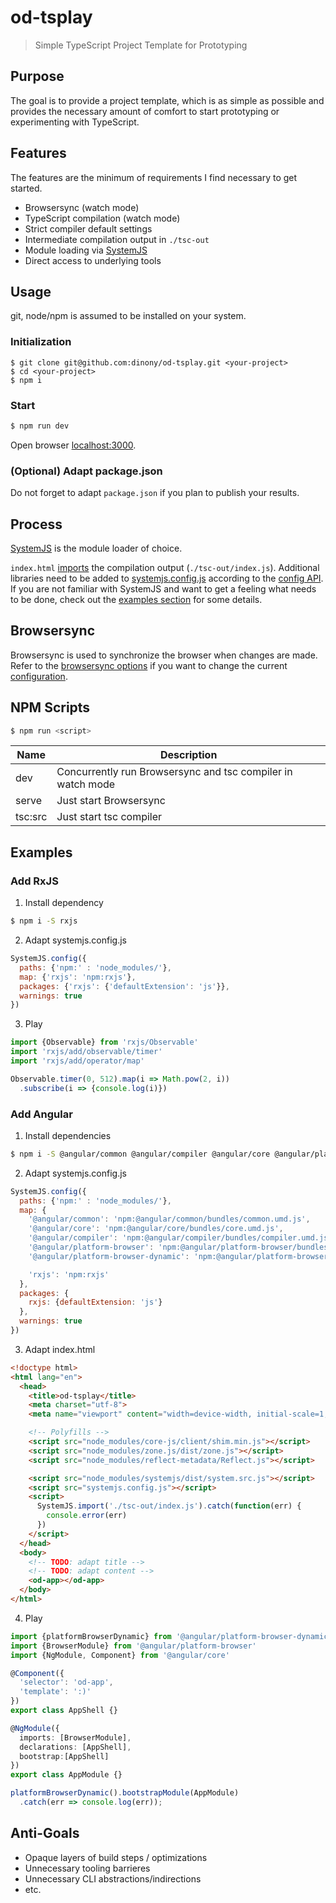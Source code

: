 # od-tsplay

> Simple TypeScript Project Template for Prototyping

## Purpose

The goal is to provide a project template, which is as simple as possible and provides the necessary amount of comfort to start prototyping or experimenting with TypeScript.

## Features

The features are the minimum of requirements I find necessary to get started.

- Browsersync (watch mode)
- TypeScript compilation (watch mode)
- Strict compiler default settings
- Intermediate compilation output in `./tsc-out`
- Module loading via [SystemJS](https://github.com/systemjs/systemjs)
- Direct access to underlying tools

## Usage

git, node/npm is assumed to be installed on your system.

### Initialization

```
$ git clone git@github.com:dinony/od-tsplay.git <your-project>
$ cd <your-project>
$ npm i
```

### Start

```bash
$ npm run dev
```
Open browser [localhost:3000](http://localhost:3000/index.html).

### (Optional) Adapt package.json

Do not forget to adapt `package.json` if you plan to publish your results.

## Process

[SystemJS](https://github.com/systemjs/systemjs) is the module loader of choice.

`index.html` [imports](https://github.com/systemjs/systemjs/blob/master/docs/system-api.md#systemjsimportmodulename--normalizedparentname---promisemodule) the compilation output (`./tsc-out/index.js`).
Additional libraries need to be added to [systemjs.config.js](https://github.com/dinony/od-tsplay/blob/master/systemjs.config.js)
according to the [config API](https://github.com/systemjs/systemjs/blob/master/docs/config-api.md). If you are not familiar with SystemJS and want to get a feeling what needs to be done, check out the [examples section](#examples) for some details.

## Browsersync

Browsersync is used to synchronize the browser when changes are made.
Refer to the [browsersync options](https://www.browsersync.io/docs/options) if you want to change the current [configuration](https://github.com/dinony/od-tsplay/blob/master/tools/browserSync.js).

## NPM Scripts

```bash
$ npm run <script>
```

| Name          | Description
|---------------|-------------------------------------------
| dev           | Concurrently run Browsersync and tsc compiler in watch mode
| serve         | Just start Browsersync
| tsc:src       | Just start tsc compiler

## Examples

### Add RxJS

1. Install dependency

```bash
$ npm i -S rxjs
```
2. Adapt systemjs.config.js

```js
SystemJS.config({
  paths: {'npm:' : 'node_modules/'},
  map: {'rxjs': 'npm:rxjs'},
  packages: {'rxjs': {'defaultExtension': 'js'}},
  warnings: true
})
```
3. Play

```typescript
import {Observable} from 'rxjs/Observable'
import 'rxjs/add/observable/timer'
import 'rxjs/add/operator/map'

Observable.timer(0, 512).map(i => Math.pow(2, i))
  .subscribe(i => {console.log(i)})
```

### Add Angular

1. Install dependencies

```bash
$ npm i -S @angular/common @angular/compiler @angular/core @angular/platform-browser @angular/platform-browser-dynamic core-js reflect-metadata rxjs zone.js
```

2. Adapt systemjs.config.js

```javascript
SystemJS.config({
  paths: {'npm:' : 'node_modules/'},
  map: {
    '@angular/common': 'npm:@angular/common/bundles/common.umd.js',
    '@angular/core': 'npm:@angular/core/bundles/core.umd.js',
    '@angular/compiler': 'npm:@angular/compiler/bundles/compiler.umd.js',
    '@angular/platform-browser': 'npm:@angular/platform-browser/bundles/platform-browser.umd.js',
    '@angular/platform-browser-dynamic': 'npm:@angular/platform-browser-dynamic/bundles/platform-browser-dynamic.umd.js',

    'rxjs': 'npm:rxjs'
  },
  packages: {
    rxjs: {defaultExtension: 'js'}
  },
  warnings: true
})
```

3. Adapt index.html

```html
<!doctype html>
<html lang="en">
  <head>
    <title>od-tsplay</title>
    <meta charset="utf-8">
    <meta name="viewport" content="width=device-width, initial-scale=1, shrink-to-fit=no">

    <!-- Polyfills -->
    <script src="node_modules/core-js/client/shim.min.js"></script>
    <script src="node_modules/zone.js/dist/zone.js"></script>
    <script src="node_modules/reflect-metadata/Reflect.js"></script>

    <script src="node_modules/systemjs/dist/system.src.js"></script>
    <script src="systemjs.config.js"></script>
    <script>
      SystemJS.import('./tsc-out/index.js').catch(function(err) {
        console.error(err)
      })
    </script>
  </head>
  <body>
    <!-- TODO: adapt title -->
    <!-- TODO: adapt content -->
    <od-app></od-app>
  </body>
</html>
```

4. Play

```typescript
import {platformBrowserDynamic} from '@angular/platform-browser-dynamic'
import {BrowserModule} from '@angular/platform-browser'
import {NgModule, Component} from '@angular/core'

@Component({
  'selector': 'od-app',
  'template': ':)'
})
export class AppShell {}

@NgModule({
  imports: [BrowserModule],
  declarations: [AppShell],
  bootstrap:[AppShell]
})
export class AppModule {}

platformBrowserDynamic().bootstrapModule(AppModule)
  .catch(err => console.log(err));
```

## Anti-Goals

- Opaque layers of build steps / optimizations
- Unnecessary tooling barrieres
- Unnecessary CLI abstractions/indirections
- etc.
